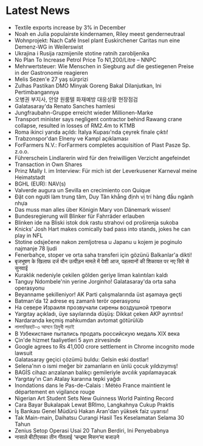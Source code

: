 # Latest News
-  Textile exports increase by 3% in December
-  Noah en Julia populairste kindernamen, Riley meest genderneutraal
-  Wohnprojekt: Nach Café Insel plant Euskirchener Caritas nun eine Demenz-WG in Weilerswist
-  Ukrajina i Rusija razmijenile stotine ratnih zarobljenika
-  No Plan To Increase Petrol Price To N1,200/Litre – NNPC
-  Mehrwertsteuer: Wie Menschen in Siegburg auf die gestiegenen Preise in der Gastronomie reagieren
-  Melis Sezen'e 27 yaş sürprizi
-  Zulhas Pastikan DMO Minyak Goreng Bakal Dilanjutkan, Ini Pertimbangannya
-  오병권 부지사, 안양 원룸텔 화재예방 대응상황 현장점검
-  Galatasaray'da Renato Sanches hamlesi
-  Jungfraubahn-Gruppe erreicht wieder Millionen-Marke
-  Transport minister says negligent contractor behind Rawang crane collapse, resulted in losses of RM2.4m to KTMB
-  Roma ikinci yarıda açıldı: İtalya Kupası'nda çeyrek finale çıktı!
-  Trabzonspor'dan Elneny ve Kampl açıklaması
-  ForFarmers N.V.: ForFarmers completes acquisition of Piast Pasze Sp. z.o.o.
-  Führerschein Lindlarerin wird für den freiwilligen Verzicht angefeindet
-  Transaction in Own Shares
-  Prinz Mally I. im Interview: Für mich ist der Leverkusener Karneval meine Heimatstadt
-  BGHL (EUR): NAV(s)
-  Valverde augura un Sevilla en crecimiento con Quique
-  Đặt con người làm trung tâm, Duy Tân khẳng định vị trí hàng đầu ngành nhựa
-  Das muss man alles über Königin Mary von Dänemark wissen!
-  Bundesregierung will Blinker für Fahrräder erlauben
-  Blinken ide na Bliski istok dok rastu strahovi od proširenja sukoba
-  Knicks’ Josh Hart makes comically bad pass into stands, jokes he can play in NFL
-  Stotine odsječene nakon zemljotresa u Japanu u kojem je poginulo najmanje 78 ljudi
-  Fenerbahçe, stoper ve orta saha transferi için gözünü Balkanlar'a dikti!
-  बृजभूषण के खिलाफ दर्ज यौन उत्पीड़न मामले में पेशी आज, पहलवानों की शिकायत पर नए सिरे से सुनवाई
-  Kuraklık nedeniyle çekilen gölden geriye liman kalıntıları kaldı
-  Tanguy Ndombele'nin yerine Jorginho! Galatasaray'da orta saha operasyonu
-  Beyanname şekilleniyor! AK Parti çalışmalarında üst aşamaya geçti
-  Batman'da 12 adrese eş zamanlı terör operasyonu
-  На севере Израиля прозвучали сирены воздушной тревоги
-  Yargıtay açıkladı, üye sayılarında düşüş: Dikkat çeken AKP ayrıntısı!
-  Nardaranda keçmiş məhkumdan avtomat götürülüb
-  লালমনিরহাট-৩ আসনে ত্রিমুখী লড়াই
-  В Узбекистане пытались продать российскую медаль XIX века
-  Çin'de hizmet faaliyetleri 5 ayın zirvesinde
-  Google agrees to Rs 41,000 crore settlement in Chrome incognito mode lawsuit
-  Galatasaray geçici çözümü buldu: Gelsin eski dostlar!
-  Selena'nın o ismi meğer bir zamanların en ünlü çocuk yıldızıymış!
-  BAGİS cihazı arızalanan balıkçı gemileriyle avcılık yapılamayacak
-  Yargıtay'ın Can Atalay kararına tepki yağdı
-  Inondations dans le Pas-de-Calais : Météo France maintient le département en vigilance rouge
-  Nigerian Art Student Sets New Guinness World Painting Record
-  Cara Bayar Bukalapak Lewat BRImo, Langkahnya Cukup Praktis
-  İş Bankası Genel Müdürü Hakan Aran'dan yüksek faiz uyarısı!
-  Tak Main-main, Daihatsu Curangi Hasil Tes Keselamatan Selama 30 Tahun
-  Zenius Setop Operasi Usai 20 Tahun Berdiri, Ini Penyebabnya
-  नासाले बीटीएसका तीन गीतलाई ‘चन्द्रमा मिसन’मा बजाउने
